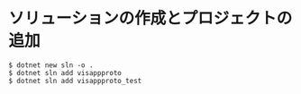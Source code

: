 # ソリューションの作成とプロジェクトの追加
```
$ dotnet new sln -o .
$ dotnet sln add visappproto
$ dotnet sln add visappproto_test
```